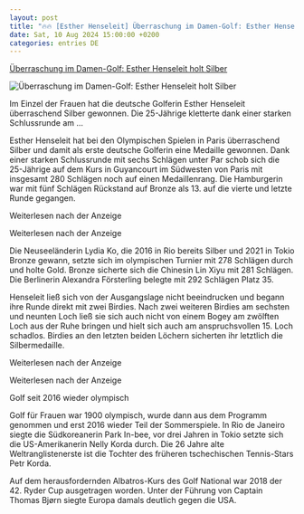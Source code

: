 ```yaml
---
layout: post
title: "🔥🔥 [Esther Henseleit] Überraschung im Damen-Golf: Esther Henseleit holt Silber"
date: Sat, 10 Aug 2024 15:00:00 +0200
categories: entries DE
---
```

[Überraschung im Damen-Golf: Esther Henseleit holt Silber](https://www.rnd.de/sport/ueberraschung-im-damen-golf-esther-henseleit-holt-silber-XVWG4XTKTFHCDDVQME3BYDMI44.html)

![Überraschung im Damen-Golf: Esther Henseleit holt Silber](https://www.rnd.de/resizer/v2/POWHV2NLYZA2BNS5PQHYYN2XPU.jpg?auth=81e4373640ce228c080260cc3f271a3116d197d399603fcfc3bca707a4fdeaf0&quality=70&width=1200&height=630&smart=true)

Im Einzel der Frauen hat die deutsche Golferin Esther Henseleit überraschend Silber gewonnen. Die 25-Jährige kletterte dank einer starken Schlussrunde am ...

Esther Henseleit hat bei den Olympischen Spielen in Paris überraschend Silber und damit als erste deutsche Golferin eine Medaille gewonnen. Dank einer starken Schlussrunde mit sechs Schlägen unter Par schob sich die 25-Jährige auf dem Kurs in Guyancourt im Südwesten von Paris mit insgesamt 280 Schlägen noch auf einen Medaillenrang. Die Hamburgerin war mit fünf Schlägen Rückstand auf Bronze als 13. auf die vierte und letzte Runde gegangen.

Weiterlesen nach der Anzeige

Weiterlesen nach der Anzeige

Die Neuseeländerin Lydia Ko, die 2016 in Rio bereits Silber und 2021 in Tokio Bronze gewann, setzte sich im olympischen Turnier mit 278 Schlägen durch und holte Gold. Bronze sicherte sich die Chinesin Lin Xiyu mit 281 Schlägen. Die Berlinerin Alexandra Försterling belegte mit 292 Schlägen Platz 35.

Henseleit ließ sich von der Ausgangslage nicht beeindrucken und begann ihre Runde direkt mit zwei Birdies. Nach zwei weiteren Birdies am sechsten und neunten Loch ließ sie sich auch nicht von einem Bogey am zwölften Loch aus der Ruhe bringen und hielt sich auch am anspruchsvollen 15. Loch schadlos. Birdies an den letzten beiden Löchern sicherten ihr letztlich die Silbermedaille.

Weiterlesen nach der Anzeige

Weiterlesen nach der Anzeige

Golf seit 2016 wieder olympisch

Golf für Frauen war 1900 olympisch, wurde dann aus dem Programm genommen und erst 2016 wieder Teil der Sommerspiele. In Rio de Janeiro siegte die Südkoreanerin Park In-bee, vor drei Jahren in Tokio setzte sich die US-Amerikanerin Nelly Korda durch. Die 26 Jahre alte Weltranglistenerste ist die Tochter des früheren tschechischen Tennis-Stars Petr Korda.

Auf dem herausfordernden Albatros-Kurs des Golf National war 2018 der 42. Ryder Cup ausgetragen worden. Unter der Führung von Captain Thomas Bjørn siegte Europa damals deutlich gegen die USA.


